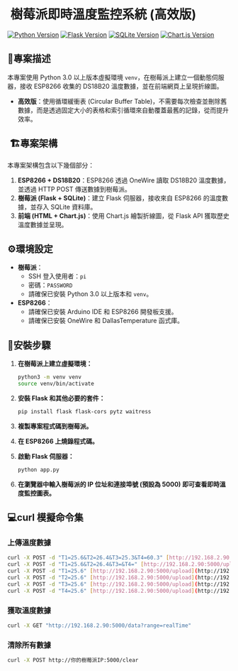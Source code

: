 # ️ 樹莓派即時溫度監控系統 (高效版)

[![Python Version](https://img.shields.io/badge/python-3.0+-blue.svg)](https://www.python.org/downloads/)
[![Flask Version](https://img.shields.io/badge/flask-latest-green.svg)](https://flask.palletsprojects.com/en/latest/)
[![SQLite Version](https://img.shields.io/badge/sqlite-latest-yellow.svg)](https://www.sqlite.org/index.html)
[![Chart.js Version](https://img.shields.io/badge/chart.js-latest-orange.svg)](https://www.chartjs.org/)

##  :memo:專案描述

本專案使用 Python 3.0 以上版本虛擬環境 `venv`，在樹莓派上建立一個動態伺服器，接收 ESP8266 收集的 DS18B20 溫度數據，並在前端網頁上呈現折線圖。

* **高效版**：使用循環緩衝表 (Circular Buffer Table)，不需要每次檢查並刪除舊數據，而是透過固定大小的表格和索引循環來自動覆蓋最舊的記錄，從而提升效率。

## ️ :building_construction:專案架構

本專案架構包含以下幾個部分：

1.  **ESP8266 + DS18B20**：ESP8266 透過 OneWire 讀取 DS18B20 溫度數據，並透過 HTTP POST 傳送數據到樹莓派。
2.  **樹莓派 (Flask + SQLite)**：建立 Flask 伺服器，接收來自 ESP8266 的溫度數據，並存入 SQLite 資料庫。
3.  **前端 (HTML + Chart.js)**：使用 Chart.js 繪製折線圖，從 Flask API 獲取歷史溫度數據並呈現。

##  :gear:環境設定

* **樹莓派**：
    * SSH 登入使用者：`pi`
    * 密碼：`PASSWORD`
    * 請確保已安裝 Python 3.0 以上版本和 `venv`。
* **ESP8266**：
    * 請確保已安裝 Arduino IDE 和 ESP8266 開發板支援。
    * 請確保已安裝 OneWire 和 DallasTemperature 函式庫。

##  :wrench:安裝步驟

1.  **在樹莓派上建立虛擬環境：**

    ```bash
    python3 -m venv venv
    source venv/bin/activate
    ```

2.  **安裝 Flask 和其他必要的套件：**

    ```bash
    pip install flask flask-cors pytz waitress
    ```

3.  **複製專案程式碼到樹莓派。**

4.  **在 ESP8266 上燒錄程式碼。**

5.  **啟動 Flask 伺服器：**

    ```bash
    python app.py
    ```

6.  **在瀏覽器中輸入樹莓派的 IP 位址和連接埠號 (預設為 5000) 即可查看即時溫度監控圖表。**

##  :computer:curl 模擬命令集

### 上傳溫度數據

```bash
curl -X POST -d "T1=25.6&T2=26.4&T3=25.3&T4=60.3" [http://192.168.2.90:5000/upload](http://192.168.2.90:5000/upload)
curl -X POST -d "T1=25.6&T2=26.4&T3=&T4=" [http://192.168.2.90:5000/upload](http://192.168.2.90:5000/upload)
curl -X POST -d "T1=25.6" [http://192.168.2.90:5000/upload](http://192.168.2.90:5000/upload)
curl -X POST -d "T2=25.6" [http://192.168.2.90:5000/upload](http://192.168.2.90:5000/upload)
curl -X POST -d "T3=25.6" [http://192.168.2.90:5000/upload](http://192.168.2.90:5000/upload)
curl -X POST -d "T4=25.6" [http://192.168.2.90:5000/upload](http://192.168.2.90:5000/upload)
```
### 獲取溫度數據

```bash
curl -X GET "http://192.168.2.90:5000/data?range=realTime"
```
### 清除所有數據

```bash
curl -X POST http://你的樹莓派IP:5000/clear
```
